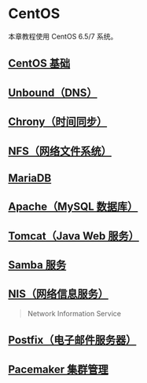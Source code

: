 # CentOS

本章教程使用 CentOS 6.5/7 系统。

## [CentOS 基础](./Base/)

## [Unbound（DNS）](./Unbound/)

## [Chrony（时间同步）](./Chrony/)

## [NFS（网络文件系统）](./NFS/)

## [MariaDB](./MariaDB/)

## [Apache（MySQL 数据库）](./Apache/)

## [Tomcat（Java Web 服务）](./Tomcat/)

## [Samba 服务](./Samba/)

## [NIS（网络信息服务）](./NIS/)

> Network Information Service

## [Postfix（电子邮件服务器）](./Postfix/)

## [Pacemaker 集群管理](./Pacemaker/)
